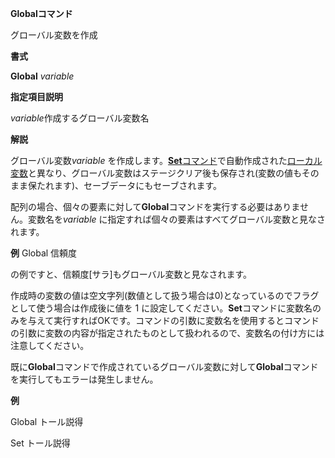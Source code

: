 **Globalコマンド**

グローバル変数を作成

**書式**

**Global** *variable*

**指定項目説明**

*variable*作成するグローバル変数名

**解説**

グローバル変数*variable* を作成します。[**Set**コマンド](Setコマンド)で自動作成された[ローカル変数](ローカル変数)と異なり、グローバル変数はステージクリア後も保存され(変数の値もそのまま保たれます)、セーブデータにもセーブされます。

配列の場合、個々の要素に対して**Global**コマンドを実行する必要はありません。変数名を*variable* に指定すれば個々の要素はすべてグローバル変数と見なされます。

**例** Global 信頼度

の例ですと、信頼度[サラ]もグローバル変数と見なされます。

作成時の変数の値は空文字列(数値として扱う場合は0)となっているのでフラグとして使う場合は作成後に値を 1 に設定してください。**Set**コマンドに変数名のみを与えて実行すればOKです。コマンドの引数に変数名を使用するとコマンドの引数に変数の内容が指定されたものとして扱われるので、変数名の付け方には注意してください。

既に**Global**コマンドで作成されているグローバル変数に対して**Global**コマンドを実行してもエラーは発生しません。

**例**

Global トール説得

Set トール説得
